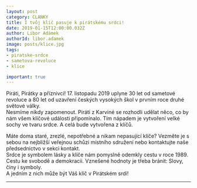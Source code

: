 ```yaml
---
layout: post
category: CLANKY
title: I tvůj klíč pasuje k pirátskému srdci!
date: 2019-01-15T12:00:00.032Z
author: Libor Adámek
authorId: libor.adamek
image: posts/klice.jpg
tags:
- piratske-srdce
- sametova-revoluce
- klice

important: true
---
```

Piráti, Pirátky a příznivci! 17. listopadu 2019 uplyne 30 let od sametové revoluce a 
80 let od uzavření českých vysokých škol v prvním roce druhé světové války.<br> 
Nesmíme nikdy zapomenout. Piráti z Karviné se rozhodli udělat něco, co by nám všem klíčové události připomínalo. 
Tím nápadem je vytvoření velké sochy ve tvaru srdce. A celá bude vytvořena z klíčů.

Máte doma staré, zrezlé, nepotřebné a nikam nepasující klíče? Vezměte je s sebou na nejbližší veřejnou schůzi místního sdružení 
nebo kontaktujte naše předsednictvo v sekci kontakt.<br>
Srdce je symbolem lásky a klíče nám pomyslně odemkly cestu v roce 1989.<br> 
Cestu ke svobodě a demokracii. Vznešené hodnoty je třeba bránit: Slovy, činy i symboly. <br>
A jedním z nich může být Váš klíč v Pirátském srdi!

- - -
